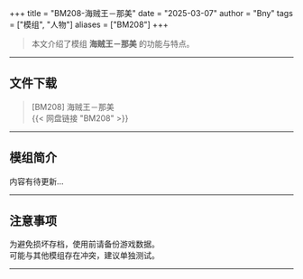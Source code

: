 +++
title = "BM208-海贼王－那美"
date = "2025-03-07"
author = "Bny"
tags = ["模组", "人物"]
aliases = ["BM208"]
+++

> 本文介绍了模组 **海贼王－那美** 的功能与特点。

---

## 文件下载

> [BM208] 海贼王－那美  
{{< 网盘链接 "BM208" >}}  

---

## 模组简介

>  
内容有待更新...  

---

## 注意事项

>  
为避免损坏存档，使用前请备份游戏数据。  
可能与其他模组存在冲突，建议单独测试。  

---

